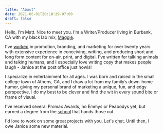 ```yaml
---
title: "About"
date: 2021-06-01T20:18:29-07:00
draft: false
---
```


Hello, I'm Matt. Nice to meet you. I'm a Writer/Producer living in Burbank, CA with my black lab mix, [Maggie](https://www.instagram.com/maggiemcelhannon/).
                    
I've [worked](https://www.linkedin.com/in/mattmcelhannon/) in promotion, branding, and marketing for over twenty years with extensive experience in conceiving, writing, and producing short and long form content for on-air, print, and digital. I've written for talking animals and talking humans, and I especially love writing copy that makes people laugh - Janice at the post office just howls!

I specialize in entertainment for all ages. I was born and raised in the small college town of Athens, GA, and I draw a lot from my family’s down-home humor, giving my personal brand of marketing a unique, fun, and edgy perspective. I do my best to be clever and find the wit in every sound bite or frame of visual.

I've received several Promax Awards, no Emmys or Peabodys yet, but earned a degree from the [school](https://grady.uga.edu) that hands those out.

I'd love to work on some great projects with you. Let's [chat](/contact). Until then, I owe Janice some new material.
